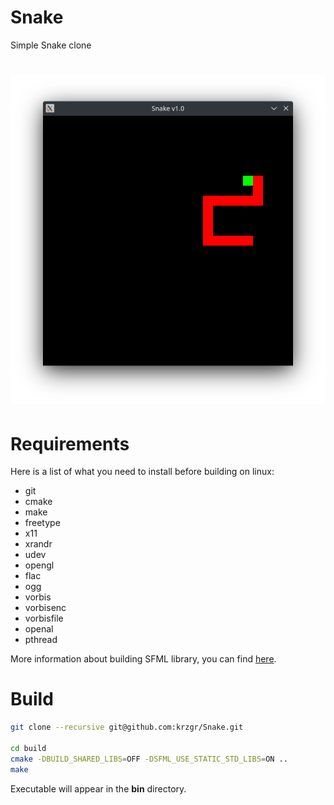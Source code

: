 # Snake
Simple Snake clone
# ![Snake screenshot](Snake_screenshot.png)
# Requirements
Here is a list of what you need to install before building on linux:
* git
* cmake
* make
* freetype
* x11
* xrandr
* udev
* opengl
* flac
* ogg
* vorbis
* vorbisenc
* vorbisfile
* openal
* pthread

More information about building SFML library, you can find [here](https://www.sfml-dev.org/tutorials/2.5/compile-with-cmake.php).

# Build
```bash
git clone --recursive git@github.com:krzgr/Snake.git

cd build
cmake -DBUILD_SHARED_LIBS=OFF -DSFML_USE_STATIC_STD_LIBS=ON ..
make
```
Executable will appear in the **bin** directory.